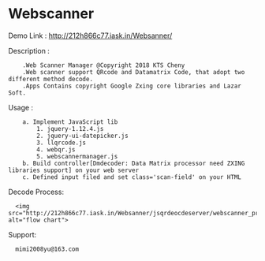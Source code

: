 # Webscanner

Demo Link : http://212h866c77.iask.in/Websanner/

Description :

		.Web Scanner Manager @Copyright 2018 KTS Cheny
		.Web scanner support QRcode and Datamatrix Code, that adopt two different method decode.
		.Apps Contains copyright Google Zxing core libraries and Lazar Soft.
		
Usage :

		a. Implement JavaScript lib
			1. jquery-1.12.4.js
			2. jquery-ui-datepicker.js
			3. llqrcode.js
			4. webqr.js
			5. webscannermanager.js
		b. Build controller[Dmdecoder: Data Matrix processor need ZXING libraries support] on your web server
		c. Defined input filed and set class='scan-field' on your HTML

Decode Process:

      <img src="http://212h866c77.iask.in/Websanner/jsqrdeocdeserver/webscanner_process.png" alt="flow chart">
      
Support:

      mimi2008yu@163.com
